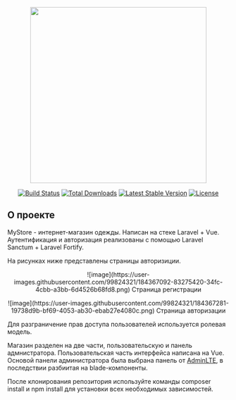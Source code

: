 <p align="center"><a href="https://laravel.com" target="_blank"><img src="https://raw.githubusercontent.com/laravel/art/master/logo-lockup/5%20SVG/2%20CMYK/1%20Full%20Color/laravel-logolockup-cmyk-red.svg" width="400"></a></p>

<p align="center">
<a href="https://travis-ci.org/laravel/framework"><img src="https://travis-ci.org/laravel/framework.svg" alt="Build Status"></a>
<a href="https://packagist.org/packages/laravel/framework"><img src="https://img.shields.io/packagist/dt/laravel/framework" alt="Total Downloads"></a>
<a href="https://packagist.org/packages/laravel/framework"><img src="https://img.shields.io/packagist/v/laravel/framework" alt="Latest Stable Version"></a>
<a href="https://packagist.org/packages/laravel/framework"><img src="https://img.shields.io/packagist/l/laravel/framework" alt="License"></a>
</p>

## О проекте

MyStore - интернет-магазин одежды. Написан на стеке Laravel + Vue. Аутентификация и авторизация реализованы с помощью Laravel Sanctum + Laravel Fortify. 

На рисунках ниже представлены страницы авторизиции.
<p align="center">
    ![image](https://user-images.githubusercontent.com/99824321/184367092-83275420-34fc-4cbb-a3bb-6d4526b68fd8.png)
    Страница регистрации
</p>
<p align="center">
    ![image](https://user-images.githubusercontent.com/99824321/184367281-19738d9b-bf69-4053-ab30-ebab27e4080c.png)
    Страница авторизации
</p>

Для разграничение прав доступа пользователей используется ролевая модель.

Магазин разделен на две части, пользовательскую и панель адмнистратора. Пользовательская часть интерфейса написана на Vue. Основой панели администратора была выбрана панель от <a href="https://adminlte.io/">AdminLTE</a>, в последствии разбиитая на blade-компоненты.

После клонирования репозитория используйте команды composer install и npm install для установки всех необходимых зависимостей.
